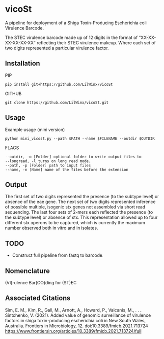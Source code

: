 # vicoSt

A pipeline for deployment of a Shiga Toxin-Producing Escherichia coli Virulence Barcode.

The STEC virulence barcode made up of 12 digits in the format of “XX-XX-XX-XX-XX-XX” reflecting their STEC virulence makeup. Where each set of two digits represented a particular virulence factor.

## Installation

PIP
```
pip install git+https://github.com/LilWinx/vicoSt
```
GITHUB
```
git clone https://github.com/LilWinx/vicoSt.git
```

## Usage
Example usage (mini version)

```
python mini_vicost.py --path $PATH --name $FILENAME --outdir $OUTDIR
```

FLAGS

```
--outdir, -o [Folder] optional folder to write output files to
--longread, -l turns on long read mode.
--path, -p [Folder] path to input files
--name, -n [Name] name of the files before the extension
```

## Output

The first set of two digits represented the presence (to the subtype level) or absence of the eae gene. The next set of two digits represented inference of possible multiple, isogenic stx genes not assembled via short read sequencing. The last four sets of 2-mers each reflected the presence (to the subtype level) or absence of stx. This representation allowed up to four different stx operons to be captured, which is currently the maximum number observed both in vitro and in isolates.

## TODO
 - Construct full pipeline from fastq to barcode.

## Nomenclature
(VI)rulence Bar(CO)ding for (ST)EC

## Associated Citations
Sim, E. M., Kim, R., Gall, M., Arnott, A., Howard, P., Valcanis, M., . . . Sintchenko, V. (2021). Added value of genomic surveillance of virulence factors in shiga toxin-producing escherichia coli in New South Wales, Australia. Frontiers in Microbiology, 12. doi:10.3389/fmicb.2021.713724
https://www.frontiersin.org/articles/10.3389/fmicb.2021.713724/full
